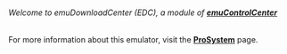 ###### Welcome to emuDownloadCenter (EDC), a module of [**emuControlCenter**](https://github.com/PhoenixInteractiveNL/emuControlCenter/wiki/)

For more information about this emulator, visit the [**ProSystem**](https://github.com/PhoenixInteractiveNL/emuDownloadCenter/wiki/Emulator-prosystem#menu) page.
